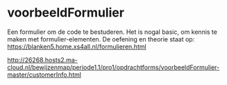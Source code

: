 # voorbeeldFormulier
Een formulier om de code te bestuderen. Het is nogal basic, om kennis te maken met formulier-elementen.
De oefening en theorie staat op: https://blanken5.home.xs4all.nl/formulieren.html

http://26268.hosts2.ma-cloud.nl/bewijzenmap/periode1.1/pro1/opdrachtforms/voorbeeldFormulier-master/customerInfo.html
